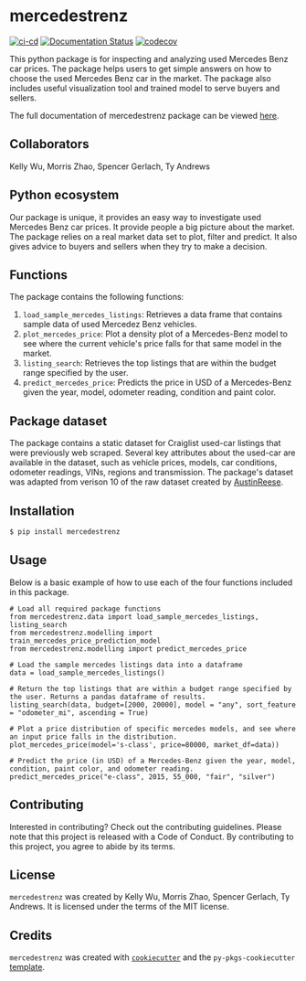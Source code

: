 # mercedestrenz
[![ci-cd](https://github.com/UBC-MDS/mercedestrenz/actions/workflows/ci-cd.yml/badge.svg)](https://github.com/UBC-MDS/mercedestrenz/actions/workflows/ci-cd.yml)
[![Documentation Status](https://readthedocs.org/projects/mercedestrenz/badge/?version=latest)](https://mercedestrenz.readthedocs.io/en/latest/?badge=latest)
[![codecov](https://codecov.io/gh/UBC-MDS/mercedestrenz/branch/main/graph/badge.svg?token=gGCFt30coe)](https://codecov.io/gh/UBC-MDS/mercedestrenz)

This python package is for inspecting and analyzing used Mercedes Benz car prices. The package helps users to get simple answers on how to choose the used Mercedes Benz car in the market. The package also includes useful visualization tool and trained model to serve buyers and sellers.

The full documentation of mercedestrenz package can be viewed [here](https://mercedestrenz.readthedocs.io/en/latest/index.html).

## Collaborators

Kelly Wu, Morris Zhao, Spencer Gerlach, Ty Andrews

## Python ecosystem

Our package is unique, it provides an easy way to investigate used Mercedes Benz car prices. It provide people a big picture about the market. The package relies on a real market data set to plot, filter and predict. It also gives advice to buyers and sellers when they try to make a decision.

## Functions

The package contains the following functions:
1. `load_sample_mercedes_listings`: Retrieves a data frame that contains sample data of used Mercedez Benz vehicles.
2. `plot_mercedes_price`: Plot a density plot of a Mercedes-Benz model to see where the current vehicle's price falls for that same model in the market.
3. `listing_search`: Retrieves the top listings that are within the budget range specified by the user.
4. `predict_mercedes_price`: Predicts the price in USD of a Mercedes-Benz given the year, model, odometer reading, condition and paint color.

## Package dataset

The package contains a static dataset for Craiglist used-car listings that were previously web scraped. Several key attributes about the used-car are available in the dataset, such as vehicle prices, models, car conditions, odometer readings, VINs, regions and transmission. The package's dataset was adapted from verison 10 of the raw dataset created by [AustinReese](https://github.com/AustinReese/UsedVehicleSearch).

## Installation

```bash
$ pip install mercedestrenz
```

## Usage

Below is a basic example of how to use each of the four functions included in this package.

```
# Load all required package functions
from mercedestrenz.data import load_sample_mercedes_listings, listing_search
from mercedestrenz.modelling import train_mercedes_price_prediction_model
from mercedestrenz.modelling import predict_mercedes_price

# Load the sample mercedes listings data into a dataframe
data = load_sample_mercedes_listings()

# Return the top listings that are within a budget range specified by the user. Returns a pandas dataframe of results.
listing_search(data, budget=[2000, 20000], model = "any", sort_feature = "odometer_mi", ascending = True)

# Plot a price distribution of specific mercedes models, and see where an input price falls in the distribution.
plot_mercedes_price(model='s-class', price=80000, market_df=data))

# Predict the price (in USD) of a Mercedes-Benz given the year, model, condition, paint color, and odometer reading.
predict_mercedes_price("e-class", 2015, 55_000, "fair", "silver")
```

## Contributing

Interested in contributing? Check out the contributing guidelines. Please note that this project is released with a Code of Conduct. By contributing to this project, you agree to abide by its terms.

## License

`mercedestrenz` was created by Kelly Wu, Morris Zhao, Spencer Gerlach, Ty Andrews. It is licensed under the terms of the MIT license.

## Credits

`mercedestrenz` was created with [`cookiecutter`](https://cookiecutter.readthedocs.io/en/latest/) and the `py-pkgs-cookiecutter` [template](https://github.com/py-pkgs/py-pkgs-cookiecutter).
